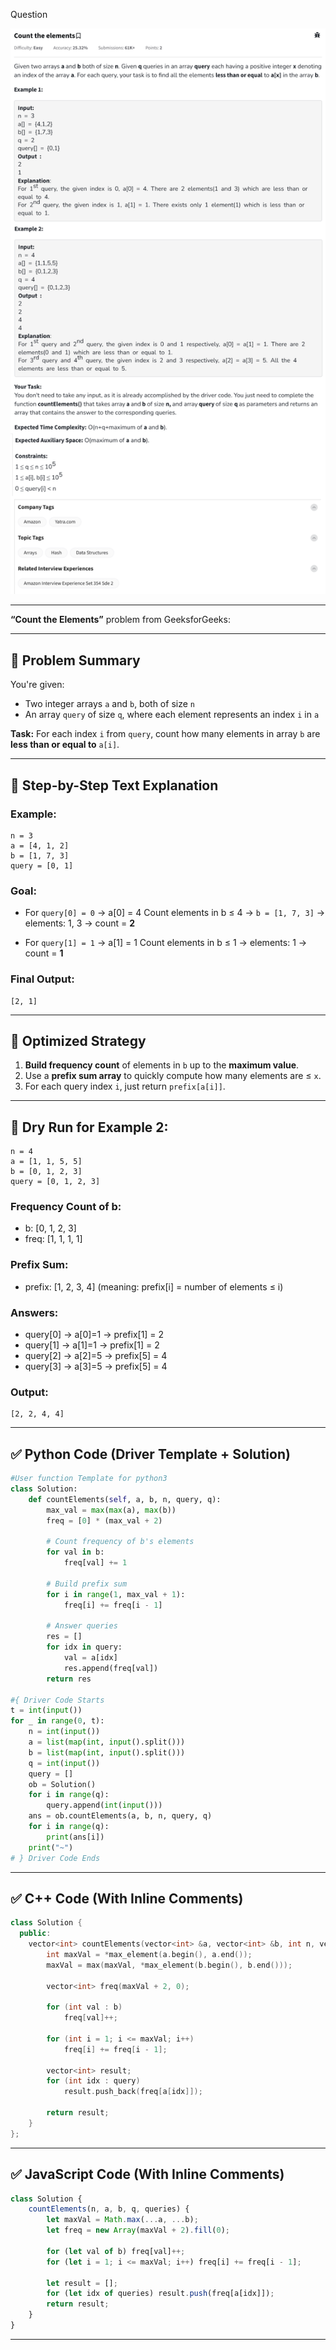 Question

![Question](Question.png)

---

**“Count the Elements”** problem from GeeksforGeeks:

---

## 🔷 Problem Summary

You're given:

* Two integer arrays `a` and `b`, both of size `n`
* An array `query` of size `q`, where each element represents an index `i` in `a`

**Task:** For each index `i` from `query`, count how many elements in array `b` are **less than or equal to** `a[i]`.

---

## 🧠 Step-by-Step Text Explanation

### Example:

```
n = 3  
a = [4, 1, 2]  
b = [1, 7, 3]  
query = [0, 1]  
```

### Goal:

* For `query[0] = 0` → a\[0] = 4
  Count elements in b ≤ 4 → `b = [1, 7, 3]` → elements: 1, 3 → count = **2**

* For `query[1] = 1` → a\[1] = 1
  Count elements in b ≤ 1 → elements: 1 → count = **1**

### Final Output:

```
[2, 1]
```

---

## 👀 Optimized Strategy

1. **Build frequency count** of elements in `b` up to the **maximum value**.
2. Use a **prefix sum array** to quickly compute how many elements are ≤ `x`.
3. For each query index `i`, just return `prefix[a[i]]`.

---

## 🧪 Dry Run for Example 2:

```
n = 4  
a = [1, 1, 5, 5]  
b = [0, 1, 2, 3]  
query = [0, 1, 2, 3]  
```

### Frequency Count of b:

* b: \[0, 1, 2, 3]
* freq: \[1, 1, 1, 1]

### Prefix Sum:

* prefix: \[1, 2, 3, 4]
  (meaning: prefix\[i] = number of elements ≤ i)

### Answers:

* query\[0] → a\[0]=1 → prefix\[1] = 2
* query\[1] → a\[1]=1 → prefix\[1] = 2
* query\[2] → a\[2]=5 → prefix\[5] = 4
* query\[3] → a\[3]=5 → prefix\[5] = 4

### Output:

```
[2, 2, 4, 4]
```

---

## ✅ Python Code (Driver Template + Solution)

```python
#User function Template for python3
class Solution:
    def countElements(self, a, b, n, query, q):
        max_val = max(max(a), max(b))
        freq = [0] * (max_val + 2)

        # Count frequency of b's elements
        for val in b:
            freq[val] += 1

        # Build prefix sum
        for i in range(1, max_val + 1):
            freq[i] += freq[i - 1]

        # Answer queries
        res = []
        for idx in query:
            val = a[idx]
            res.append(freq[val])
        return res

#{ Driver Code Starts
t = int(input())
for _ in range(0, t):
    n = int(input())
    a = list(map(int, input().split()))
    b = list(map(int, input().split()))
    q = int(input())
    query = []
    ob = Solution()
    for i in range(q):
        query.append(int(input()))
    ans = ob.countElements(a, b, n, query, q)
    for i in range(q):
        print(ans[i])
    print("~")
# } Driver Code Ends
```

---

## ✅ C++ Code (With Inline Comments)

```cpp
class Solution {
  public:
    vector<int> countElements(vector<int> &a, vector<int> &b, int n, vector<int> &query, int q) {
        int maxVal = *max_element(a.begin(), a.end());
        maxVal = max(maxVal, *max_element(b.begin(), b.end()));

        vector<int> freq(maxVal + 2, 0);

        for (int val : b)
            freq[val]++;

        for (int i = 1; i <= maxVal; i++)
            freq[i] += freq[i - 1];

        vector<int> result;
        for (int idx : query)
            result.push_back(freq[a[idx]]);

        return result;
    }
};
```

---

## ✅ JavaScript Code (With Inline Comments)

```javascript
class Solution {
    countElements(n, a, b, q, queries) {
        let maxVal = Math.max(...a, ...b);
        let freq = new Array(maxVal + 2).fill(0);

        for (let val of b) freq[val]++;
        for (let i = 1; i <= maxVal; i++) freq[i] += freq[i - 1];

        let result = [];
        for (let idx of queries) result.push(freq[a[idx]]);
        return result;
    }
}
```

---

